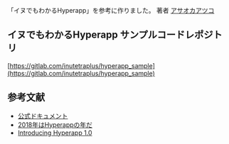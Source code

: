 「イヌでもわかるHyperapp」を参考に作りました。
著者 [アサオカアツコ](https://github.com/mokumoku-temple/members/blob/master/atsuco.md)

## イヌでもわかるHyperapp サンプルコードレポジトリ

[https://gitlab.com/inutetraplus/hyperapp_sample](https://gitlab.com/inutetraplus/hyperapp_sample)

## 参考文献

- [公式ドキュメント](https://github.com/hyperapp/hyperapp)
- [2018年はHyperappの年だ](https://qiita.com/JorgeBucaran/items/c48446babe0627e25ee6)
- [Introducing Hyperapp 1.0](https://medium.com/hyperapp/introducing-hyperapp-1-0-dbf4229abfef)
